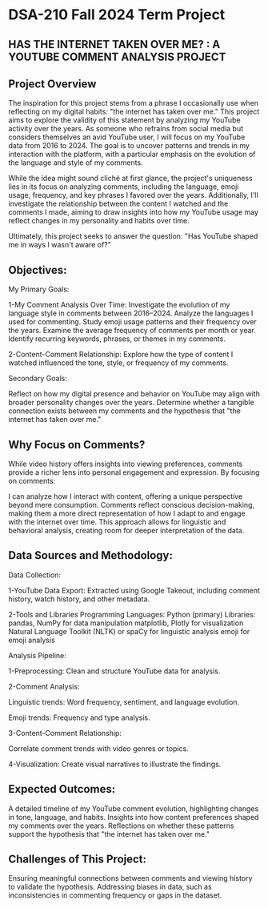 # DSA-210 Fall 2024 Term Project

## HAS THE INTERNET TAKEN OVER ME? : A YOUTUBE COMMENT ANALYSIS PROJECT

## Project Overview

The inspiration for this project stems from a phrase I occasionally use when reflecting on my digital habits: "the internet has taken over me." This project aims to explore the validity of this statement by analyzing my YouTube activity over the years. As someone who refrains from social media but considers themselves an avid YouTube user, I will focus on my YouTube data from 2016 to 2024. The goal is to uncover patterns and trends in my interaction with the platform, with a particular emphasis on the evolution of the language and style of my comments.

While the idea might sound cliché at first glance, the project's uniqueness lies in its focus on analyzing comments, including the language, emoji usage, frequency, and key phrases I favored over the years. Additionally, I'll investigate the relationship between the content I watched and the comments I made, aiming to draw insights into how my YouTube usage may reflect changes in my personality and habits over time.

Ultimately, this project seeks to answer the question: "Has YouTube shaped me in ways I wasn't aware of?"

## Objectives:

My Primary Goals:

1-My Comment Analysis Over Time:
Investigate the evolution of my language style in comments between 2016–2024.
Analyze the languages I used for commenting.
Study emoji usage patterns and their frequency over the years.
Examine the average frequency of comments per month or year.
Identify recurring keywords, phrases, or themes in my comments.

2-Content-Comment Relationship:
Explore how the type of content I watched influenced the tone, style, or frequency of my comments.

Secondary Goals:

Reflect on how my digital presence and behavior on YouTube may align with broader personality changes over the years.
Determine whether a tangible connection exists between my comments and the hypothesis that "the internet has taken over me."

## Why Focus on Comments?

While video history offers insights into viewing preferences, comments provide a richer lens into personal engagement and expression. By focusing on comments:

I can analyze how I interact with content, offering a unique perspective beyond mere consumption.
Comments reflect conscious decision-making, making them a more direct representation of how I adapt to and engage with the internet over time.
This approach allows for linguistic and behavioral analysis, creating room for deeper interpretation of the data.

## Data Sources and Methodology:

Data Collection:

1-YouTube Data Export: Extracted using Google Takeout, including comment history, watch history, and other metadata.

2-Tools and Libraries
Programming Languages: Python (primary)
Libraries:
pandas, NumPy for data manipulation
matplotlib, Plotly for visualization
Natural Language Toolkit (NLTK) or spaCy for linguistic analysis
emoji for emoji analysis

Analysis Pipeline:

1-Preprocessing: Clean and structure YouTube data for analysis.

2-Comment Analysis:

Linguistic trends: Word frequency, sentiment, and language evolution.

Emoji trends: Frequency and type analysis.

3-Content-Comment Relationship:

Correlate comment trends with video genres or topics.

4-Visualization: Create visual narratives to illustrate the findings.

## Expected Outcomes:

A detailed timeline of my YouTube comment evolution, highlighting changes in tone, language, and habits.
Insights into how content preferences shaped my comments over the years.
Reflections on whether these patterns support the hypothesis that "the internet has taken over me."

## Challenges of This Project:

Ensuring meaningful connections between comments and viewing history to validate the hypothesis.
Addressing biases in data, such as inconsistencies in commenting frequency or gaps in the dataset.

